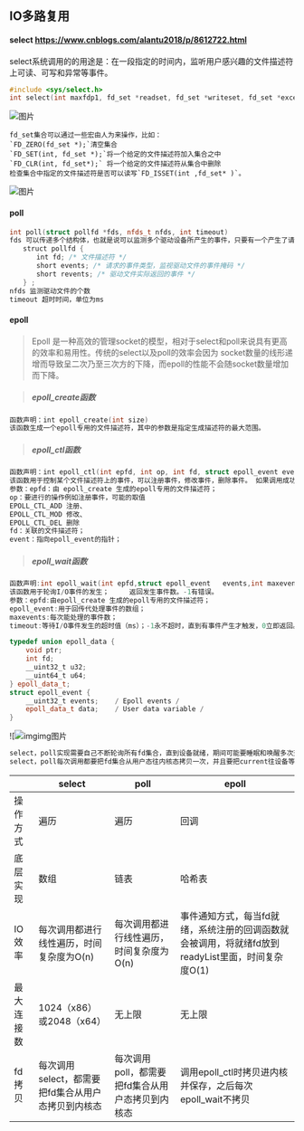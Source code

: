 ## IO多路复用

#### select    https://www.cnblogs.com/alantu2018/p/8612722.html

select系统调用的的用途是：在一段指定的时间内，监听用户感兴趣的文件描述符上可读、可写和异常等事件。	

```c++
#include <sys/select.h>   
int select(int maxfdp1, fd_set *readset, fd_set *writeset, fd_set *exceptset,struct timeval *timeout);
```

![图片](https://static.dingtalk.com/media/lALPDgtYsrrinYPNAc3NAjA_560_461.png_620x10000q90g.jpg?auth_bizType=IM&auth_bizEntity=%7B%22cid%22%3A%22745883422%3A745883422%22%2C%22msgId%22%3A%223500144571759%22%7D&bizType=im&open_id=745883422)

```shell
fd_set集合可以通过一些宏由人为来操作，比如： 
`FD_ZERO(fd_set *);`清空集合 
`FD_SET(int, fd_set *);`将一个给定的文件描述符加入集合之中 
`FD_CLR(int, fd_set*);` 将一个给定的文件描述符从集合中删除 
检查集合中指定的文件描述符是否可以读写`FD_ISSET(int ,fd_set* )`。
```

![图片](https://static.dingtalk.com/media/lALPDh0cK_PaWeLNASLM_g_254_290.png_620x10000q90g.jpg?auth_bizType=IM&auth_bizEntity=%7B%22cid%22%3A%22745883422%3A745883422%22%2C%22msgId%22%3A%223509249418701%22%7D&bizType=im&open_id=745883422)

#### poll

```c++
int poll(struct pollfd *fds, nfds_t nfds, int timeout)
fds 可以传递多个结构体，也就是说可以监测多个驱动设备所产生的事件，只要有一个产生了请求事件，就能立即返回
　　struct pollfd {
　　　　int fd; /* 文件描述符 */
　　　　short events; /* 请求的事件类型，监视驱动文件的事件掩码 */
　　　　short revents; /* 驱动文件实际返回的事件 */
　　} ;
nfds 监测驱动文件的个数
timeout 超时时间，单位为ms
```

#### epoll

>  Epoll 是一种高效的管理socket的模型，相对于select和poll来说具有更高的效率和易用性。传统的select以及poll的效率会因为 socket数量的线形递增而导致呈二次乃至三次方的下降，而epoll的性能不会随socket数量增加而下降。

>  ##### epoll_create函数

```c++
函数声明：int epoll_create(int size)
该函数生成一个epoll专用的文件描述符，其中的参数是指定生成描述符的最大范围。
```

>  ##### epoll_ctl函数

```c++
函数声明：int epoll_ctl(int epfd, int op, int fd, struct epoll_event event)
该函数用于控制某个文件描述符上的事件，可以注册事件，修改事件，删除事件。 如果调用成功返回0,不成功返回-1
参数：epfd：由 epoll_create 生成的epoll专用的文件描述符；
op：要进行的操作例如注册事件，可能的取值
EPOLL_CTL_ADD 注册、
EPOLL_CTL_MOD 修改、
EPOLL_CTL_DEL 删除
fd：关联的文件描述符；
event：指向epoll_event的指针；
```

>  ##### epoll_wait函数

```c++
函数声明:int epoll_wait(int epfd,struct epoll_event   events,int maxevents,int timeout)
该函数用于轮询I/O事件的发生；     返回发生事件数。-1有错误。
参数：epfd:由epoll_create 生成的epoll专用的文件描述符；
epoll_event:用于回传代处理事件的数组；
maxevents:每次能处理的事件数；
timeout:等待I/O事件发生的超时值（ms）；-1永不超时，直到有事件产生才触发，0立即返回。
```

```c++
typedef union epoll_data {
	void ptr;
	int fd;
	__uint32_t u32;
	__uint64_t u64;
} epoll_data_t;
struct epoll_event {
	__uint32_t events;    / Epoll events /
	epoll_data_t data;    / User data variable /
}
```

![![![img](https://static.dingtalk.com/media/lALPDgfLNBa2NfjNAXPNA5Y_918_371.png_620x10000q90g.jpg?auth_bizType=IM&auth_bizEntity=%7B%22cid%22%253A%22745883422%253A745883422%22%252C%22msgId%22%253A%223508544424021%22%7D&bizType=im&open_id=745883422)![img](https://static.dingtalk.com/media/lALPDgfLNBa2NfjNAXPNA5Y_918_371.png_620x10000q90g.jpg?auth_bizType=IM&auth_bizEntity=%7B%22cid%22%253A%22745883422%253A745883422%22%252C%22msgId%22%253A%223508544424021%22%7D&bizType=im&open_id=745883422)图片](https://static.dingtalk.com/media/lALPDgfLNBa2NfjNAXPNA5Y_918_371.png_620x10000q90g.jpg?auth_bizType=IM&auth_bizEntity=%7B%22cid%22%3A%22745883422%3A745883422%22%2C%22msgId%22%3A%223508544424021%22%7D&bizType=im&open_id=745883422)

```c++
select，poll实现需要自己不断轮询所有fd集合，直到设备就绪，期间可能要睡眠和唤醒多次交替。而epoll其实也需要调用epoll_wait不断轮询就绪链表，期间也可能多次睡眠和唤醒交替，但是它是设备就绪时，调用回调函数，把就绪fd放入就绪链表中，并唤醒在epoll_wait中进入睡眠的进程。虽然都要睡眠和交替，但是select和poll在“醒着”的时候要遍历整个fd集合，而epoll在“醒着”的时候只要判断一下就绪链表是否为空就行了，这节省了大量的CPU时间。这就是回调机制带来的性能提升。
select，poll每次调用都要把fd集合从用户态往内核态拷贝一次，并且要把current往设备等待队列中挂一次，而epoll只要一次拷贝，而且把current往等待队列上挂也只挂一次（在epoll_wait的开始，注意这里的等待队列并不是设备等待队列，只是一个epoll内部定义的等待队列）。这也能节省不少的开销.
```

|       | select                        | poll                        | epoll                                    |
| ----- | ----------------------------- | --------------------------- | ---------------------------------------- |
| 操作方式  | 遍历                            | 遍历                          | 回调                                       |
| 底层实现  | 数组                            | 链表                          | 哈希表                                      |
| IO效率  | 每次调用都进行线性遍历，时间复杂度为O(n)        | 每次调用都进行线性遍历，时间复杂度为O(n)      | 事件通知方式，每当fd就绪，系统注册的回调函数就会被调用，将就绪fd放到readyList里面，时间复杂度O(1) |
| 最大连接数 | 1024（x86）或2048（x64）           | 无上限                         | 无上限                                      |
| fd拷贝  | 每次调用select，都需要把fd集合从用户态拷贝到内核态 | 每次调用poll，都需要把fd集合从用户态拷贝到内核态 | 调用epoll_ctl时拷贝进内核并保存，之后每次epoll_wait不拷贝   |

